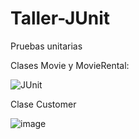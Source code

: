 # Taller-JUnit


Pruebas unitarias

Clases Movie y MovieRental:

![JUnit](https://user-images.githubusercontent.com/72809497/131025413-a942210e-2b2c-401c-94f1-0f16e7cd4830.PNG)

Clase Customer

![image](https://user-images.githubusercontent.com/72930050/131047711-153e3079-3a1f-49be-81fa-b4f0e3200bbc.png)

